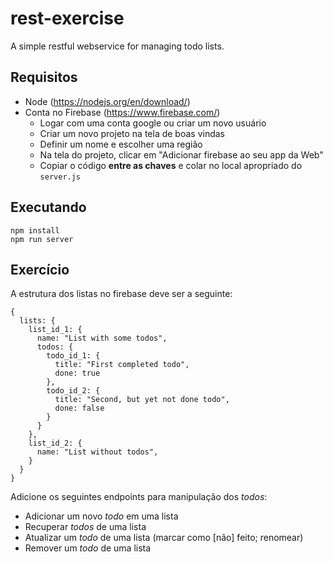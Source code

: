 # rest-exercise
A simple restful webservice for managing todo lists.

## Requisitos

* Node (https://nodejs.org/en/download/)
* Conta no Firebase (https://www.firebase.com/)
  * Logar com uma conta google ou criar um novo usuário
  * Criar um novo projeto na tela de boas vindas
  * Definir um nome e escolher uma região
  * Na tela do projeto, clicar em "Adicionar firebase ao seu app da Web"
  * Copiar o código **entre as chaves** e colar no local apropriado do `server.js`

## Executando
```
npm install
npm run server
```

## Exercício

A estrutura dos listas no firebase deve ser a seguinte:

```
{
  lists: {
    list_id_1: {
      name: "List with some todos",
      todos: {
        todo_id_1: {
          title: "First completed todo",
          done: true
        },
        todo_id_2: {
          title: "Second, but yet not done todo",
          done: false
        }
      }
    },
    list_id_2: {
      name: "List without todos",
    }
  }
}
```

Adicione os seguintes endpoints para manipulação dos _todos_:
* Adicionar um novo _todo_ em uma lista
* Recuperar _todos_ de uma lista
* Atualizar um _todo_ de uma lista (marcar como [não] feito; renomear)
* Remover um _todo_ de uma lista
